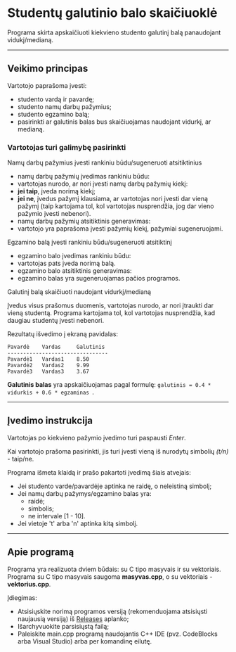 # Studentų galutinio balo skaičiuoklė #
Programa skirta apskaičiuoti kiekvieno studento galutinį balą panaudojant vidukį/medianą.

- - - 

## Veikimo principas ##

Vartotojo paprašoma įvesti:
* studento vardą ir pavardę;
* studento namų darbų pažymius;
* studento egzamino balą;
* pasirinkti ar galutinis balas bus skaičiuojamas naudojant vidurkį, ar medianą.



### Vartotojas turi galimybę pasirinkti ###

Namų darbų pažymius įvesti rankiniu būdu/sugeneruoti atsitiktinius

* namų darbų pažymių įvedimas rankiniu būdu:
 * vartotojas nurodo, ar nori įvesti namų darbų pažymių kiekį:
  * **jei taip**, įveda norimą kiekį;
  * **jei ne**, įvedus pažymį klausiama, ar vartotojas nori įvesti dar vieną pažymį (taip kartojama tol, kol vartotojas nusprendžia, jog dar vieno pažymio įvesti nebenori).
* namų darbų pažymių atsitiktinis generavimas:
 * vartotojo yra paprašoma įvesti pažymių kiekį, pažymiai sugeneruojami.    

Egzamino balą įvesti rankiniu būdu/sugeneruoti atsitiktinį

* egzamino balo įvedimas rankiniu būdu:
 * vartotojas pats įveda norimą balą.
* egzamino balo atsitiktinis generavimas:
 * egzamino balas yra sugeneruojamas pačios programos. 

Galutinį balą skaičiuoti naudojant vidurkį/medianą

Įvedus visus prašomus duomenis, vartotojas nurodo, ar nori įtraukti dar vieną studentą. Programa kartojama tol, kol vartotojas nusprendžia, kad daugiau studentų įvesti nebenori.

Rezultatų išvedimo į ekraną pavidalas:

 ```
Pavardė    Vardas     Galutinis
--------------------------------
Pavardė1   Vardas1    8.50
Pavardė2   Vardas2    9.99
Pavardė3   Vardas3    3.67
 ```

**Galutinis balas** yra apskaičiuojamas pagal formulę: ```galutinis = 0.4 * vidurkis + 0.6 * egzaminas ```.

- - - 

## Įvedimo instrukcija ##

Vartotojas po kiekvieno pažymio įvedimo turi paspausti *Enter*.

Kai vartotojo prašoma pasirinkti, jis turi įvesti vieną iš nurodytų simbolių *(t/n)* - taip/ne.


Programa išmeta klaidą ir prašo pakartoti įvedimą šiais atvejais:
* Jei studento varde/pavardėje aptinka ne raidę, o neleistiną simbolį;
* Jei namų darbų pažymys/egzamino balas yra:
  * raidė;
  * simbolis;
  * ne intervale [1 - 10].
* Jei vietoje 't' arba 'n' aptinka kitą simbolį. 

- - - 

## Apie programą ##

Programa yra realizuota dviem būdais: su C tipo masyvais ir su vektoriais. Programa su C tipo masyvais saugoma **masyvas.cpp**, o su vektoriais - **vektorius.cpp**.


Įdiegimas:
* Atsisiųskite norimą programos versiją (rekomenduojama atsisiųsti naujausią versiją) iš [Releases](https://github.com/austejaha/Projektas/releases) aplanko;
* Išarchyvuokite parsisiųstą failą;
* Paleiskite main.cpp programą naudojantis C++ IDE (pvz. CodeBlocks arba Visual Studio) arba per komandinę eilutę.

